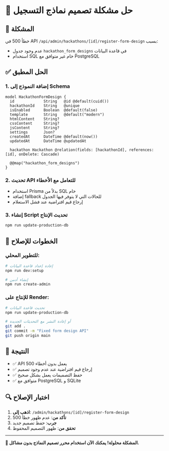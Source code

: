 # 🎨 حل مشكلة تصميم نماذج التسجيل

## 🚨 المشكلة
خطأ 500 في API `/api/admin/hackathons/[id]/register-form-design` بسبب:
- عدم وجود جدول `hackathon_form_designs` في قاعدة البيانات
- استخدام SQL خام غير متوافق مع PostgreSQL

## ✅ الحل المطبق

### 1. إضافة النموذج إلى Schema
```prisma
model HackathonFormDesign {
  id             String   @id @default(cuid())
  hackathonId    String   @unique
  isEnabled      Boolean  @default(false)
  template       String   @default("modern")
  htmlContent    String?
  cssContent     String?
  jsContent      String?
  settings       Json?
  createdAt      DateTime @default(now())
  updatedAt      DateTime @updatedAt

  hackathon Hackathon @relation(fields: [hackathonId], references: [id], onDelete: Cascade)

  @@map("hackathon_form_designs")
}
```

### 2. تحديث API للتعامل مع الأخطاء
- استخدام Prisma بدلاً من SQL خام
- إضافة fallback للحالات التي لا يتوفر فيها الجدول
- إرجاع قيم افتراضية عند فشل الاستعلام

### 3. إنشاء Script تحديث الإنتاج
```bash
npm run update-production-db
```

## 🔧 الخطوات للإصلاح

### للتطوير المحلي:
```bash
# إعادة إعداد قاعدة البيانات
npm run dev:setup

# إنشاء أدمن
npm run create-admin
```

### للإنتاج على Render:
```bash
# تحديث قاعدة البيانات
npm run update-production-db

# أو إعادة النشر مع التحديثات الجديدة
git add .
git commit -m "Fixed form design API"
git push origin main
```

## 🎯 النتيجة

- ✅ API يعمل بدون أخطاء 500
- ✅ إرجاع قيم افتراضية عند عدم وجود تصميم
- ✅ حفظ التصميمات يعمل بشكل صحيح
- ✅ متوافق مع PostgreSQL و SQLite

## 🔍 اختبار الإصلاح

1. **اذهب إلى**: `/admin/hackathons/[id]/register-form-design`
2. **تأكد من**: عدم ظهور خطأ 500
3. **جرب**: حفظ تصميم جديد
4. **تحقق من**: ظهور التصميم المحفوظ

---

**🎉 المشكلة محلولة! يمكنك الآن استخدام محرر تصميم النماذج بدون مشاكل.**
